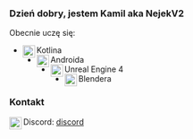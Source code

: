### Dzień dobry, jestem Kamil aka NejekV2
Obecnie uczę się:
- <img align="left" width="22px" src="https://raw.githubusercontent.com/simple-icons/simple-icons/develop/icons/kotlin.svg"> Kotlina
- <img align="left" width="22px" src="https://raw.githubusercontent.com/simple-icons/simple-icons/develop/icons/android.svg"> Androida
- <img align="left" width="22px" src="https://raw.githubusercontent.com/simple-icons/simple-icons/develop/icons/unrealengine.svg"> Unreal Engine 4
- <img align="left" width="22px" src="https://raw.githubusercontent.com/simple-icons/simple-icons/develop/icons/blender.svg"> Blendera

### Kontakt
<img align="left" width="22px" src="https://raw.githubusercontent.com/simple-icons/simple-icons/develop/icons/discord.svg"> Discord: [discord]

<br />
<br />

[discord]: Kamil#6904